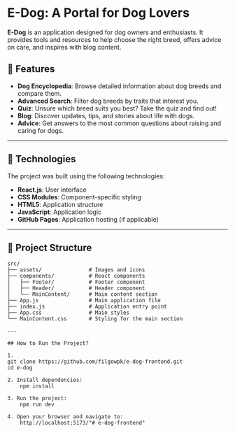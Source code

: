 # E-Dog: A Portal for Dog Lovers

**E-Dog** is an application designed for dog owners and enthusiasts. It provides tools and resources to help choose the right breed, offers advice on care, and inspires with blog content.

## 🐾 Features

- **Dog Encyclopedia**: Browse detailed information about dog breeds and compare them.
- **Advanced Search**: Filter dog breeds by traits that interest you.
- **Quiz**: Unsure which breed suits you best? Take the quiz and find out!
- **Blog**: Discover updates, tips, and stories about life with dogs.
- **Advice**: Get answers to the most common questions about raising and caring for dogs.

---

## 🔧 Technologies

The project was built using the following technologies:

- **React.js**: User interface
- **CSS Modules**: Component-specific styling
- **HTML5**: Application structure
- **JavaScript**: Application logic
- **GitHub Pages**: Application hosting (if applicable)

---

## 📂 Project Structure

```plaintext
src/
├── assets/               # Images and icons
├── components/           # React components
│   ├── Footer/           # Footer component
│   ├── Header/           # Header component
│   └── MainContent/      # Main content section
├── App.js                # Main application file
├── index.js              # Application entry point
├── App.css               # Main styles
└── MainContent.css       # Styling for the main section

---

## How to Run the Project?

1. 
git clone https://github.com/filgowpk/e-dog-frontend.git
cd e-dog

2. Install dependencies:
    npm install

3. Run the project:
    npm run dev

4. Open your browser and navigate to:
    http://localhost:5173/"# e-dog-frontend" 
